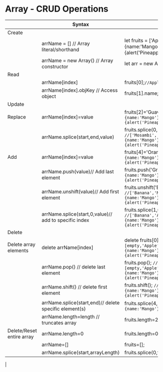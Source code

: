 # Array - CRUD Operations
|                           | Syntax                                                 | Example                                                                                                                            |
|---------------------------|--------------------------------------------------------|------------------------------------------------------------------------------------------------------------------------------------|
| Create                    | 
|                           | arrName = [] // Array literal/shorthand                | let fruits = ['Apple',{name:'Mango'},'Orange',function(){alert('Pineapple')}];                                                     |
|                           | arrName = new Array() // Array constructor             | let arr =  new Array();                                                                                                            |
| Read                      | 
|                            | arrName[index]                                         | fruits[0];`//Apple`                                                                                                                  |
|                           | arrName[index].objKey // Access object                 | fruits[1].name; `// Mango`                                                                                                           |                                                                                                 |
| Update                    |                                                        |                                                                                                                                    |
| Replace                   | arrName[index]=value                                   | fruits[2]='Guava'; `//['Apple',{name:'Mango'},'Guava',function(){alert('Pineapple')}]`                                             |
|                           | arrName.splice(start,end,value)                        | fruits.splice(0,1,'Mosambi'); `//['Mosambi',{name:'Mango'},'Guava',function(){alert('Pineapple')}]`                                  |
| Add                       | arrName[index]=value                                   | fruits[4]='Orange'; `//['Mosambi',{name:'Mango'},'Guava',function(){alert('Pineapple')},'Orange']`                                   |
|                           | arrName.push(value)// Add last element                 | fruits.push('Grapes'); `//['Mosambi',{name:'Mango'},'Guava',function(){alert('Pineapple')},'Orange','Grapes']`                       |
|                           | arrName.unshift(value)// Add first element             | fruits.unshift('Banana'); `//['Banana','Mosambi',{name:'Mango'},'Guava',function(){alert('Pineapple')},'Orange','Grapes']`        |
|                           | arrName.splice(start,0,value)// add to specific index  | fruits.splice(1,0,'Apple'); `//['Banana','Apple','Mosambi',{name:'Mango'},'Guava',function(){alert('Pineapple')},'Orange','Grapes']` |
| Delete                    |                                                        |                                                                                                                                    |
| Delete array elements     | delete arrName[index]                                  | delete fruits[0]; `// [empty,'Apple','Mosambi',{name:'Mango'},'Guava',function(){alert('Pineapple')},'Orange','Grapes']`             |
|                           | arrName.pop() // delete last element                   | fruits.pop(); `// [empty,'Apple','Mosambi',{name:'Mango'},'Guava',function(){alert('Pineapple')},'Orange']`                          |
|                           | arrName.shift() // delete first element                | fruits.shift(); `// ['Apple','Mosambi',{name:'Mango'},'Guava',function(){alert('Pineapple')},'Orange']`                              |
|                           | arrName.splice(start,end)// delete specific element(s) | fruits.splice(4,1); `// ['Apple','Mosambi',{name:'Mango'},'Guava','Orange'] `                                                        |
|                           | arrName.length=length // truncates array               | fruits.length=2; `// ['Apple','Mosambi'];`                                                                                           |
| Delete/Reset entire array | arrName.length=0                                       | fruits.length=0; `// []`                                                                                                             |
|                           | arrName=[]                                             | fruits=[];                                                                                                                         |
|                           | arrName.splice(start,arrayLength)                      | fruits.splice(0,fruits.length);                                                                                                    |{alert('Pineapple')},'Orange']                              	|
|                               	
